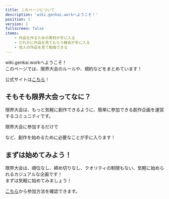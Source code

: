 ```yaml
---
title: このページについて
description: 'wiki.genkai.workへようこそ！'
position: 1
version: 1
fullscreen: false
items: 
    - 作品を作るための素材が手に入る
    - だれかに作品を見てもらう機会が手に入る
    - 他人の作品を見て勉強できる
---
```


wiki.genkai.workへようこそ！        
このページでは、限界大会のルールや、規約などをまとめています！

公式サイトは[こちら](https://genkai.work)！

## そもそも限界大会ってなに？

限界大会は、もっと気軽に創作できるように、簡単に参加できる創作企画を運営するコミュニティです。

限界大会に参加するだけで

<list :items="items"></list>

など、創作を始めるために必要なことが手に入ります！

## まずは始めてみよう！

限界大会は、順位なし、締め切りなし、クオリティの制限もない、気軽に始められるカジュアルな企画です！      
まずは気軽に始めてみましょう！

[こちら](/guide/get-start)から参加方法を確認できます。